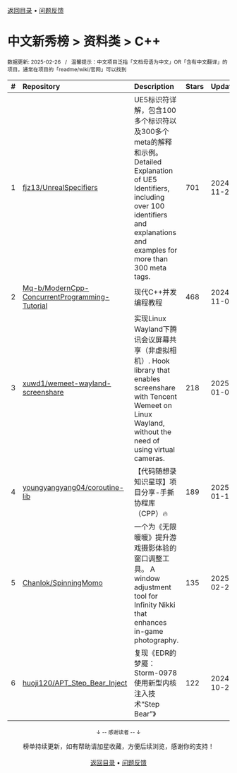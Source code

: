 <a href="https://gitee.com/GrowingGit/GitHub-Chinese-Top-Charts#github中文排行榜">返回目录</a> • <a href="/content/docs/feedback.md">问题反馈</a>

# 中文新秀榜 > 资料类 > C++
<sub>数据更新: 2025-02-26&nbsp;&nbsp;&nbsp;/&nbsp;&nbsp;&nbsp;温馨提示：中文项目泛指「文档母语为中文」OR「含有中文翻译」的项目，通常在项目的「readme/wiki/官网」可以找到</sub>

|#|Repository|Description|Stars|Updated|Created|
|:-|:-|:-|:-|:-|:-|
|1|[fjz13/UnrealSpecifiers](https://github.com/fjz13/UnrealSpecifiers)|UE5标识符详解，包含100多个标识符以及300多个meta的解释和示例。Detailed Explanation of UE5 Identifiers, including over 100 identifiers and explanations and examples for more than 300 meta tags.|701|2024-11-21|2024-04-04|
|2|[Mq-b/ModernCpp-ConcurrentProgramming-Tutorial](https://github.com/Mq-b/ModernCpp-ConcurrentProgramming-Tutorial)|现代C++并发编程教程|468|2024-11-01|2024-02-28|
|3|[xuwd1/wemeet-wayland-screenshare](https://github.com/xuwd1/wemeet-wayland-screenshare)|实现Linux Wayland下腾讯会议屏幕共享（非虚拟相机）. Hook library that enables screenshare with Tencent Wemeet on Linux Wayland, without the need of using virtual cameras.|218|2025-01-06|2024-11-19|
|4|[youngyangyang04/coroutine-lib](https://github.com/youngyangyang04/coroutine-lib)|【代码随想录知识星球】项目分享-手撕协程库（CPP）🔥|189|2025-01-15|2024-06-24|
|5|[ChanIok/SpinningMomo](https://github.com/ChanIok/SpinningMomo)|一个为《无限暖暖》提升游戏摄影体验的窗口调整工具。  A window adjustment tool for Infinity Nikki that enhances in-game photography.|135|2025-02-20|2024-12-15|
|6|[huoji120/APT_Step_Bear_Inject](https://github.com/huoji120/APT_Step_Bear_Inject)|复现《EDR的梦魇：Storm-0978使用新型内核注入技术“Step Bear”》|122|2024-10-27|2024-10-27|

<div align="center">
    <p><sub>↓ -- 感谢读者 -- ↓</sub></p>
    榜单持续更新，如有帮助请加星收藏，方便后续浏览，感谢你的支持！
</div>

<br/>

<div align="center"><a href="https://gitee.com/GrowingGit/GitHub-Chinese-Top-Charts#github中文排行榜">返回目录</a> • <a href="/content/docs/feedback.md">问题反馈</a></div>
